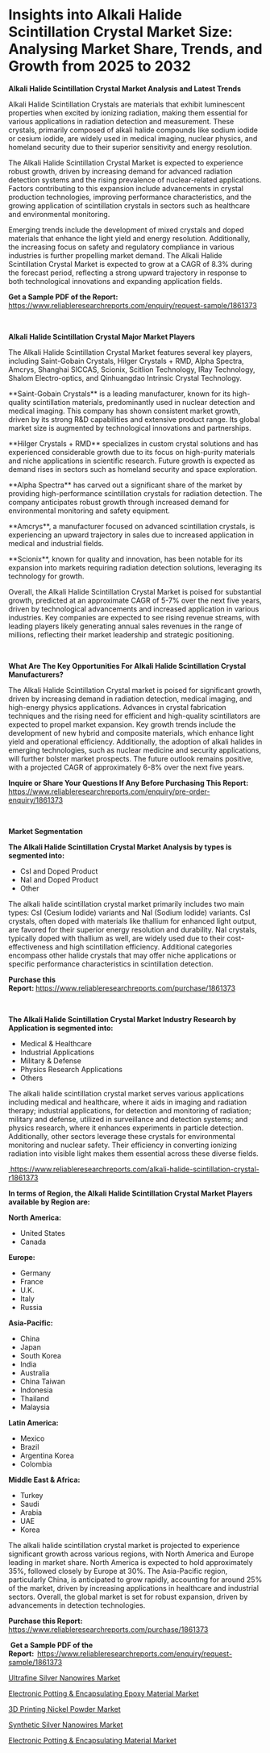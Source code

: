 <p><h1>Insights into Alkali Halide Scintillation Crystal Market Size: Analysing Market Share, Trends, and Growth from 2025 to 2032</h1></p><p><strong>Alkali Halide Scintillation Crystal Market Analysis and Latest Trends</strong></p>
<p><p>Alkali Halide Scintillation Crystals are materials that exhibit luminescent properties when excited by ionizing radiation, making them essential for various applications in radiation detection and measurement. These crystals, primarily composed of alkali halide compounds like sodium iodide or cesium iodide, are widely used in medical imaging, nuclear physics, and homeland security due to their superior sensitivity and energy resolution.</p><p>The Alkali Halide Scintillation Crystal Market is expected to experience robust growth, driven by increasing demand for advanced radiation detection systems and the rising prevalence of nuclear-related applications. Factors contributing to this expansion include advancements in crystal production technologies, improving performance characteristics, and the growing application of scintillation crystals in sectors such as healthcare and environmental monitoring.</p><p>Emerging trends include the development of mixed crystals and doped materials that enhance the light yield and energy resolution. Additionally, the increasing focus on safety and regulatory compliance in various industries is further propelling market demand. The Alkali Halide Scintillation Crystal Market is expected to grow at a CAGR of 8.3% during the forecast period, reflecting a strong upward trajectory in response to both technological innovations and expanding application fields.</p></p>
<p><strong>Get a Sample PDF of the Report:&nbsp;</strong> <a href="https://www.reliableresearchreports.com/enquiry/request-sample/1861373?utm_campaign=16&utm_medium=2&utm_source=Github&utm_content=ia&utm_term=03042025&utm_id=alkali-halide-scintillation-crystal">https://www.reliableresearchreports.com/enquiry/request-sample/1861373</a></p>
<p>&nbsp;</p>
<p><strong>Alkali Halide Scintillation Crystal Major Market Players</strong></p>
<p><p>The Alkali Halide Scintillation Crystal Market features several key players, including Saint-Gobain Crystals, Hilger Crystals + RMD, Alpha Spectra, Amcrys, Shanghai SICCAS, Scionix, Scitlion Technology, IRay Technology, Shalom Electro-optics, and Qinhuangdao Intrinsic Crystal Technology.</p><p>**Saint-Gobain Crystals** is a leading manufacturer, known for its high-quality scintillation materials, predominantly used in nuclear detection and medical imaging. This company has shown consistent market growth, driven by its strong R&D capabilities and extensive product range. Its global market size is augmented by technological innovations and partnerships.</p><p>**Hilger Crystals + RMD** specializes in custom crystal solutions and has experienced considerable growth due to its focus on high-purity materials and niche applications in scientific research. Future growth is expected as demand rises in sectors such as homeland security and space exploration.</p><p>**Alpha Spectra** has carved out a significant share of the market by providing high-performance scintillation crystals for radiation detection. The company anticipates robust growth through increased demand for environmental monitoring and safety equipment.</p><p>**Amcrys**, a manufacturer focused on advanced scintillation crystals, is experiencing an upward trajectory in sales due to increased application in medical and industrial fields. </p><p>**Scionix**, known for quality and innovation, has been notable for its expansion into markets requiring radiation detection solutions, leveraging its technology for growth.</p><p>Overall, the Alkali Halide Scintillation Crystal Market is poised for substantial growth, predicted at an approximate CAGR of 5-7% over the next five years, driven by technological advancements and increased application in various industries. Key companies are expected to see rising revenue streams, with leading players likely generating annual sales revenues in the range of millions, reflecting their market leadership and strategic positioning.</p></p>
<p>&nbsp;</p>
<p><strong>What Are The Key Opportunities For Alkali Halide Scintillation Crystal Manufacturers?</strong></p>
<p><p>The Alkali Halide Scintillation Crystal market is poised for significant growth, driven by increasing demand in radiation detection, medical imaging, and high-energy physics applications. Advances in crystal fabrication techniques and the rising need for efficient and high-quality scintillators are expected to propel market expansion. Key growth trends include the development of new hybrid and composite materials, which enhance light yield and operational efficiency. Additionally, the adoption of alkali halides in emerging technologies, such as nuclear medicine and security applications, will further bolster market prospects. The future outlook remains positive, with a projected CAGR of approximately 6-8% over the next five years.</p></p>
<p><strong>Inquire or Share Your Questions If Any Before Purchasing This Report:</strong> <a href="https://www.reliableresearchreports.com/enquiry/pre-order-enquiry/1861373?utm_campaign=16&utm_medium=2&utm_source=Github&utm_content=ia&utm_term=03042025&utm_id=alkali-halide-scintillation-crystal">https://www.reliableresearchreports.com/enquiry/pre-order-enquiry/1861373</a></p>
<p>&nbsp;</p>
<p><strong>Market Segmentation</strong></p>
<p><strong>The Alkali Halide Scintillation Crystal Market Analysis by types is segmented into:</strong></p>
<p><ul><li>CsI and Doped Product</li><li>NaI and Doped Product</li><li>Other</li></ul></p>
<p><p>The alkali halide scintillation crystal market primarily includes two main types: CsI (Cesium Iodide) variants and NaI (Sodium Iodide) variants. CsI crystals, often doped with materials like thallium for enhanced light output, are favored for their superior energy resolution and durability. NaI crystals, typically doped with thallium as well, are widely used due to their cost-effectiveness and high scintillation efficiency. Additional categories encompass other halide crystals that may offer niche applications or specific performance characteristics in scintillation detection.</p></p>
<p><strong>Purchase this Report:&nbsp;</strong><a href="https://www.reliableresearchreports.com/purchase/1861373?utm_campaign=16&utm_medium=2&utm_source=Github&utm_content=ia&utm_term=03042025&utm_id=alkali-halide-scintillation-crystal">https://www.reliableresearchreports.com/purchase/1861373</a></p>
<p>&nbsp;</p>
<p><strong>The Alkali Halide Scintillation Crystal Market Industry Research by Application is segmented into:</strong></p>
<p><ul><li>Medical & Healthcare</li><li>Industrial Applications</li><li>Military & Defense</li><li>Physics Research Applications</li><li>Others</li></ul></p>
<p><p>The alkali halide scintillation crystal market serves various applications including medical and healthcare, where it aids in imaging and radiation therapy; industrial applications, for detection and monitoring of radiation; military and defense, utilized in surveillance and detection systems; and physics research, where it enhances experiments in particle detection. Additionally, other sectors leverage these crystals for environmental monitoring and nuclear safety. Their efficiency in converting ionizing radiation into visible light makes them essential across these diverse fields.</p></p>
<p><a href="https://www.reliableresearchreports.com/alkali-halide-scintillation-crystal-r1861373?utm_campaign=16&utm_medium=2&utm_source=Github&utm_content=ia&utm_term=03042025&utm_id=alkali-halide-scintillation-crystal">&nbsp;https://www.reliableresearchreports.com/alkali-halide-scintillation-crystal-r1861373</a></p>
<p><strong>In terms of Region, the Alkali Halide Scintillation Crystal Market Players available by Region are:</strong></p>
<p>
    <p> <strong> North America: </strong>
        <ul>
            <li>United States</li>
            <li>Canada</li>
        </ul>
        </p> 
    <p> <strong> Europe: </strong>
        <ul>
            <li>Germany</li>
            <li>France</li>
            <li>U.K.</li>
            <li>Italy</li>
            <li>Russia</li>
        </ul>
        </p> 
    <p> <strong> Asia-Pacific: </strong>
        <ul>
            <li>China</li>
            <li>Japan</li>
            <li>South Korea</li>
            <li>India</li>
            <li>Australia</li>
            <li>China Taiwan</li>
            <li>Indonesia</li>
            <li>Thailand</li>
            <li>Malaysia</li>
        </ul>
        </p> 
    <p> <strong> Latin America: </strong>
        <ul>
            <li>Mexico</li>
            <li>Brazil</li>
            <li>Argentina Korea</li>
            <li>Colombia</li>
        </ul>
        </p> 
    <p> <strong> Middle East & Africa: </strong>
        <ul>
            <li>Turkey</li>
            <li>Saudi</li>
            <li>Arabia</li>
            <li>UAE</li>
            <li>Korea</li>
        </ul>
    </p>
    </p>
<p><p>The alkali halide scintillation crystal market is projected to experience significant growth across various regions, with North America and Europe leading in market share. North America is expected to hold approximately 35%, followed closely by Europe at 30%. The Asia-Pacific region, particularly China, is anticipated to grow rapidly, accounting for around 25% of the market, driven by increasing applications in healthcare and industrial sectors. Overall, the global market is set for robust expansion, driven by advancements in detection technologies.</p></p>
<p><strong>Purchase this Report: </strong><a href="https://www.reliableresearchreports.com/purchase/1861373?utm_campaign=16&utm_medium=2&utm_source=Github&utm_content=ia&utm_term=03042025&utm_id=alkali-halide-scintillation-crystal">https://www.reliableresearchreports.com/purchase/1861373</a></p>
<p>&nbsp;<strong>Get a Sample PDF of the Report:&nbsp;&nbsp;</strong><a href="https://www.reliableresearchreports.com/enquiry/request-sample/1861373?utm_campaign=16&utm_medium=2&utm_source=Github&utm_content=ia&utm_term=03042025&utm_id=alkali-halide-scintillation-crystal">https://www.reliableresearchreports.com/enquiry/request-sample/1861373</a></p>
<p><strong></strong></p>
<p><p><a href="https://github.com/syskamazucqa/Market-Research-Report-List-1/blob/main/ultrafine-silver-nanowires-market.md?utm_campaign=16&utm_medium=2&utm_source=Github&utm_content=ia&utm_term=03042025&utm_id=alkali-halide-scintillation-crystal">Ultrafine Silver Nanowires Market</a></p><p><a href="https://github.com/lelkohydesyj/Market-Research-Report-List-1/blob/main/electronic-potting-encapsulating-epoxy-material-market.md?utm_campaign=16&utm_medium=2&utm_source=Github&utm_content=ia&utm_term=03042025&utm_id=alkali-halide-scintillation-crystal">Electronic Potting & Encapsulating Epoxy Material Market</a></p><p><a href="https://github.com/cachaskluwe/Market-Research-Report-List-1/blob/main/3d-printing-nickel-powder-market.md?utm_campaign=16&utm_medium=2&utm_source=Github&utm_content=ia&utm_term=03042025&utm_id=alkali-halide-scintillation-crystal">3D Printing Nickel Powder Market</a></p><p><a href="https://github.com/cezilfinerv9/Market-Research-Report-List-1/blob/main/synthetic-silver-nanowires-market.md?utm_campaign=16&utm_medium=2&utm_source=Github&utm_content=ia&utm_term=03042025&utm_id=alkali-halide-scintillation-crystal">Synthetic Silver Nanowires Market</a></p><p><a href="https://github.com/thanenegenqa/Market-Research-Report-List-1/blob/main/electronic-potting-encapsulating-material-market.md?utm_campaign=16&utm_medium=2&utm_source=Github&utm_content=ia&utm_term=03042025&utm_id=alkali-halide-scintillation-crystal">Electronic Potting & Encapsulating Material Market</a></p></p>
